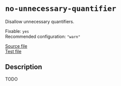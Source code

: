 # `no-unnecessary-quantifier`

Disallow unnecessary quantifiers.

Fixable: `yes` <br> Recommended configuration: `"warn"`

[Source file](https://github.com/RunDevelopment/eslint-plugin-clean-regex/blob/master/lib/rules/no-unnecessary-quantifier.js) <br> [Test file](https://github.com/RunDevelopment/eslint-plugin-clean-regex/blob/master/tests/lib/rules/no-unnecessary-quantifier.js)


## Description

TODO